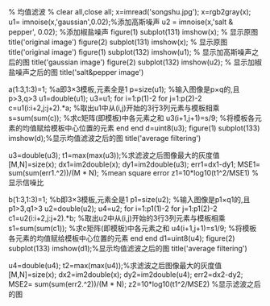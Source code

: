 %  均值滤波  %
clear all,close all;
x=imread('songshu.jpg');
x=rgb2gray(x);
u1= imnoise(x,'gaussian',0.02);%添加高斯噪声
u2 = imnoise(x,'salt & pepper', 0.02); %添加椒盐噪声
figure(1)
subplot(131)
imshow(x); % 显示原图
title('original image')
figure(2)
subplot(131)
imshow(x); % 显示原图
title('original image')
figure(1)
subplot(132)
imshow(u1); % 显示加高斯噪声之后的图
title('gaussian image')
figure(2)
subplot(132)
imshow(u2); % 显示加椒盐噪声之后的图
title('salt&pepper image')

a(1:3,1:3)=1;   %a即3×3模板,元素全是1
p=size(u1);   %输入图像是p×q的,且p>3,q>3
u1=double(u1);
u3=u1;
for i=1:p(1)-2
    for j=1:p(2)-2
        c=u1(i:i+2,j:j+2).*a;  %取出u1中从(i,j)开始的3行3列元素与模板相乘
        s=sum(sum(c));                 %求c矩阵(即模板)中各元素之和
        u3(i+1,j+1)=s/9; %将模板各元素的均值赋给模板中心位置的元素
    end
end
d=uint8(u3);
figure(1)
subplot(133)
imshow(d);%显示均值滤波之后的图
title('average filtering')

u3=double(u3);
t1=max(max(u3));%求滤波之后图像最大的灰度值
[M,N]=size(x);
dx1=im2double(x);
dy1=im2double(u3);
err1=dx1-dy1;
MSE1= sum(sum(err1.^2))/(M * N);  %mean square error 
z1=10*log10(t1^2/MSE1)  %显示信噪比

b(1:3,1:3)=1;   %b即3×3模板,元素全是1
p1=size(u2);   %输入图像是p1×q1的,且p1>3,q1>3
u2=double(u2);
u4=u2;
for i=1:p1(1)-2
    for j=1:p1(2)-2
        c1=u2(i:i+2,j:j+2).*b;  %取出u2中从(i,j)开始的3行3列元素与模板相乘
        s1=sum(sum(c1));                 %求c矩阵(即模板)中各元素之和
        u4(i+1,j+1)=s1/9; %将模板各元素的均值赋给模板中心位置的元素
    end
end
d1=uint8(u4);
figure(2)
subplot(133)
imshow(d1);%显示均值滤波之后的图
title('average filtering')

u4=double(u4);
t2=max(max(u4));%求滤波之后图像最大的灰度值
[M,N]=size(x);
dx2=im2double(x);
dy2=im2double(u4);
err2=dx2-dy2;
MSE2= sum(sum(err2.^2))/(M * N); 
z2=10*log10(t1^2/MSE2)  %显示滤波之后的图

